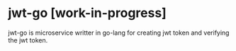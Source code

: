 # jwt-go [work-in-progress]
jwt-go is microservice writter in go-lang for creating jwt token and verifying the jwt token.
